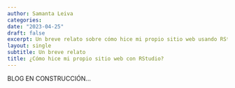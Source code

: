 ```yaml
---
author: Samanta Leiva
categories:
date: "2023-04-25"
draft: false
excerpt: Un breve relato sobre cómo hice mi propio sitio web usando RStudio y su hermosa comunidad ;)
layout: single
subtitle: Un breve relato
title: ¿Cómo hice mi propio sitio web con RStudio?
---
```


BLOG EN CONSTRUCCIÓN...
